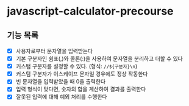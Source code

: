 # javascript-calculator-precourse

## 기능 목록

- [x] 사용자로부터 문자열을 입력받는다
- [x] 기본 구분자인 쉼표(,)와 콜론(:)을 사용하여 문자열을 분리하고 더할 수 있다
- [x] 커스텀 구분자를 설정할 수 있다. (형식: `//${구분자}\n`)
- [x] 커스텀 구분자가 이스케이프 문자일 경우에도 정상 작동한다
- [x] 빈 문자열을 입력받았을 때 0을 출력한다
- [x] 입력 형식이 맞다면, 숫자의 합을 계산하여 결과를 출력한다
- [x] 잘못된 입력에 대해 예외 처리를 수행한다
